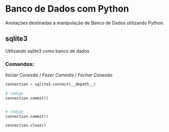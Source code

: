 # Banco de Dados com Python
Anotações destinadas a manipulação de Banco de Dados utilizando Python.

## sqlite3
Utilizando sqlite3 como banco de dados

### Comandos:
_Iniciar Conexão_ / _Fazer Commits_ / _Fechar Conexão_
```Python
connection = sqlite3.connect(__dbpath__)

# código
connection.commit()


# código
connection.commit()

connection.close()
```


